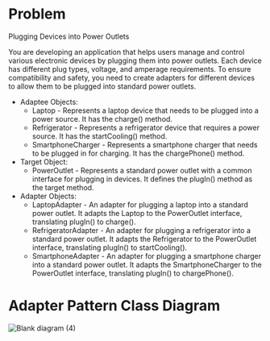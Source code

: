 # Problem
Plugging Devices into Power Outlets

You are developing an application that helps users manage and control various electronic devices by plugging them into power outlets. Each device has different plug types, voltage, and amperage requirements. To ensure compatibility and safety, you need to create adapters for different devices to allow them to be plugged into standard power outlets.

<ul>
        <li>Adaptee Objects:
            <ul>
                <li>Laptop - Represents a laptop device that needs to be plugged into a power source. It has the charge() method.</li>
                <li>Refrigerator - Represents a refrigerator device that requires a power source. It has the startCooling() method.</li>
                <li>SmartphoneCharger - Represents a smartphone charger that needs to be plugged in for charging. It has the chargePhone() method.</li>
            </ul>
        </li>
        <li>Target Object:
            <ul>
                <li>PowerOutlet - Represents a standard power outlet with a common interface for plugging in devices. It defines the plugIn() method as the target method.</li>
            </ul>
        </li>
        <li>Adapter Objects:
            <ul>
                <li>LaptopAdapter - An adapter for plugging a laptop into a standard power outlet. It adapts the Laptop to the PowerOutlet interface, translating plugIn() to charge().</li>
                <li>RefrigeratorAdapter - An adapter for plugging a refrigerator into a standard power outlet. It adapts the Refrigerator to the PowerOutlet interface, translating plugIn() to startCooling().</li>
                <li>SmartphoneAdapter - An adapter for plugging a smartphone charger into a standard power outlet. It adapts the SmartphoneCharger to the PowerOutlet interface, translating plugIn() to chargePhone().</li>
            </ul>
        </li>
    </ul>
    
# Adapter Pattern Class Diagram


![Blank diagram (4)](https://github.com/angewonk/adapterPattern/assets/142864286/a67f4a48-386c-410f-aed6-ba6067517c97)





